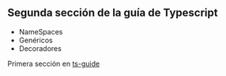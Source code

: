 ## Segunda sección de la guía de Typescript

- NameSpaces
- Genéricos
- Decoradores

Primera sección en [ts-guide](https://github.com/A1nz2802/typescript-guide)